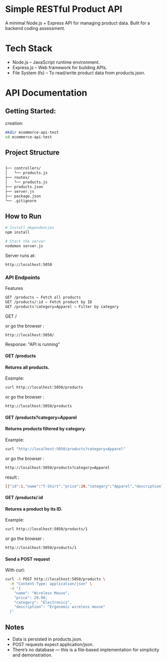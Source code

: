 # Simple RESTful Product API
A minimal Node.js + Express API for managing product data. Built for a backend coding assessment.

# Tech Stack
* Node.js – JavaScript runtime environment.
* Express.js – Web framework for building APIs.
* File System (fs) – To read/write product data from products.json.


# API Documentation

## Getting Started:

creation:
```bash
mkdir ecommerce-api-test
cd ecommerce-api-test
```
## Project Structure

```bash

├── controllers/
│   └── products.js
├── routes/
│   └── products.js
├── products.json
├── server.js
├── package.json
└── .gitignore
```

## How to Run
```bash
# Install dependencies
npm install

# Start the server
nodemon server.js
```
Server runs at:
```bash
http://localhost:5050
```

### API Endpoints

Features
```bash
GET /products — Fetch all products
GET /products/:id — Fetch product by ID
GET /products?category=Apparel — Filter by category
```

GET /

or go the browser :
```bash
http://localhost:5050/
```

Response:
"API is running"

#### GET /products
#### Returns all products.

Example:
```bash
curl http://localhost:5050/products
```
or go the browser :
```bash
http://localhost:5050/products
```

#### GET /products?category=Apparel
#### Returns products filtered by category.

Example:
```bash
curl "http://localhost:5050/products?category=Apparel"
```

or go the browser :
```bash
http://localhost:5050/products?category=Apparel
```

result :
```bash
[{"id":1,"name":"T-Shirt","price":20,"category":"Apparel","description":"Soft cotton T-shirt, perfect for everyday wear."},{"id":3,"name":"Jeans","price":45,"category":"Apparel","description":"Classic straight-fit jeans made from premium denim."}]
```

#### GET /products/:id
#### Returns a product by its ID.

Example:
```bash
curl http://localhost:5050/products/1
```

or go the browser :
```bash
http://localhost:5050/products/1
```

#### Send a POST request
With curl:
```bash
curl -X POST http://localhost:5050/products \
  -H "Content-Type: application/json" \
  -d '{
    "name": "Wireless Mouse",
    "price": 29.99,
    "category": "Electronics",
    "description": "Ergonomic wireless mouse"
  }'
```

## Notes
* Data is persisted in products.json.
* POST requests expect application/json.
* There’s no database — this is a file-based implementation for simplicity and demonstration.
